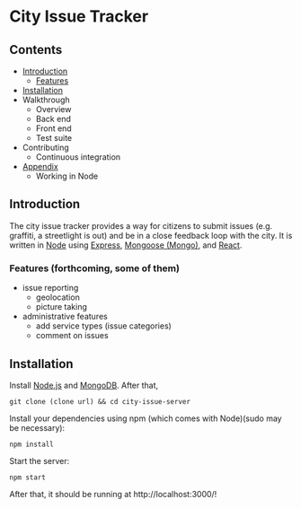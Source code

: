 # City Issue Tracker

## Contents

* [Introduction](#introduction)
	- [Features](#features)
* [Installation](#installation)
* Walkthrough
	- Overview
	- Back end
	- Front end
	- Test suite
* Contributing
	- Continuous integration
* [Appendix](#appendix)
	- Working in Node

## Introduction

The city issue tracker provides a way for citizens to submit issues (e.g. graffiti, a streetlight is out) and be in a close feedback loop with the city. It is written in [Node](https://nodejs.org/) using [Express](http://expressjs.com/), [Mongoose (Mongo)](http://mongoosejs.com/index.html), and [React](http://facebook.github.io/react/).

### Features (forthcoming, some of them)

- issue reporting
	- geolocation
	- picture taking
- administrative features
	- add service types (issue categories)
	- comment on issues

## Installation

Install [Node.js](https://nodejs.org/) and [MongoDB](http://docs.mongodb.org/manual/installation/). After that,

	git clone (clone url) && cd city-issue-server

Install your dependencies using npm (which comes with Node)(sudo may be necessary):

	npm install

Start the server:

	npm start

After that, it should be running at http://localhost:3000/!